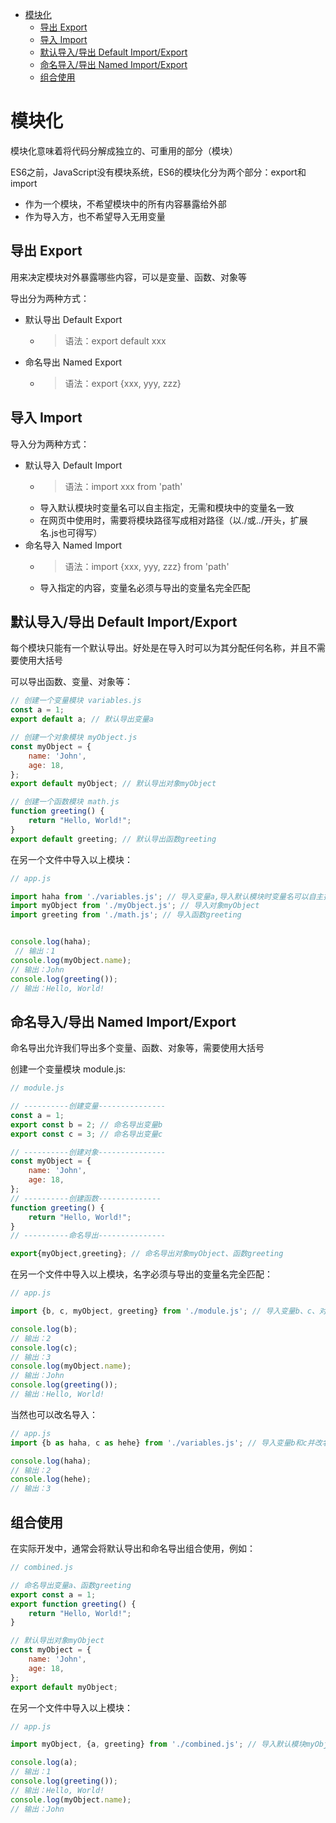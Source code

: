 - [模块化](#模块化)
  - [导出 Export](#导出-export)
  - [导入 Import](#导入-import)
  - [默认导入/导出 Default Import/Export](#默认导入导出-default-importexport)
  - [命名导入/导出 Named Import/Export](#命名导入导出-named-importexport)
  - [组合使用](#组合使用)


# 模块化
模块化意味着将代码分解成独立的、可重用的部分（模块）

ES6之前，JavaScript没有模块系统，ES6的模块化分为两个部分：export和import
- 作为一个模块，不希望模块中的所有内容暴露给外部
- 作为导入方，也不希望导入无用变量
  
## 导出 Export
用来决定模块对外暴露哪些内容，可以是变量、函数、对象等

导出分为两种方式：
  - 默认导出 Default Export 
    - >语法：export default xxx
  - 命名导出 Named Export
    - >语法：export {xxx, yyy, zzz}

## 导入 Import
导入分为两种方式：
- 默认导入 Default Import
  - >语法：import xxx from 'path'
  - 导入默认模块时变量名可以自主指定，无需和模块中的变量名一致
  - 在网页中使用时，需要将模块路径写成相对路径（以./或../开头，扩展名.js也可得写）
- 命名导入 Named Import
  - >语法：import {xxx, yyy, zzz} from 'path'
  - 导入指定的内容，变量名必须与导出的变量名完全匹配


## 默认导入/导出 Default Import/Export
 每个模块只能有一个默认导出。好处是在导入时可以为其分配任何名称，并且不需要使用大括号
 
  
可以导出函数、变量、对象等：

```js
// 创建一个变量模块 variables.js
const a = 1;
export default a; // 默认导出变量a

// 创建一个对象模块 myObject.js
const myObject = {
    name: 'John',
    age: 18,
};
export default myObject; // 默认导出对象myObject

// 创建一个函数模块 math.js
function greeting() {
    return "Hello, World!";
}
export default greeting; // 默认导出函数greeting
```
在另一个文件中导入以上模块：
```js
// app.js

import haha from './variables.js'; // 导入变量a,导入默认模块时变量名可以自主指定
import myObject from './myObject.js'; // 导入对象myObject
import greeting from './math.js'; // 导入函数greeting


console.log(haha);
 // 输出：1
console.log(myObject.name); 
// 输出：John
console.log(greeting()); 
// 输出：Hello, World!
```

## 命名导入/导出 Named Import/Export
命名导出允许我们导出多个变量、函数、对象等，需要使用大括号

创建一个变量模块 module.js:
```js
// module.js

// ----------创建变量---------------
const a = 1;
export const b = 2; // 命名导出变量b
export const c = 3; // 命名导出变量c

// ----------创建对象---------------
const myObject = {
    name: 'John',
    age: 18,
};
// ----------创建函数--------------
function greeting() {
    return "Hello, World!";
}
// ----------命名导出---------------

export{myObject,greeting}; // 命名导出对象myObject、函数greeting
```
在另一个文件中导入以上模块，名字必须与导出的变量名完全匹配：
```js
// app.js

import {b, c, myObject, greeting} from './module.js'; // 导入变量b、c、对象myObject、函数greeting

console.log(b);
// 输出：2
console.log(c);
// 输出：3
console.log(myObject.name);
// 输出：John
console.log(greeting());
// 输出：Hello, World!
```
当然也可以改名导入：
```js
// app.js
import {b as haha, c as hehe} from './variables.js'; // 导入变量b和c并改名为haha和hehe

console.log(haha);
// 输出：2
console.log(hehe);
// 输出：3
```

## 组合使用
在实际开发中，通常会将默认导出和命名导出组合使用，例如：
```js
// combined.js

// 命名导出变量a、函数greeting
export const a = 1;
export function greeting() {
    return "Hello, World!";
}

// 默认导出对象myObject
const myObject = {
    name: 'John',
    age: 18,
};
export default myObject;
```
在另一个文件中导入以上模块：
```js
// app.js

import myObject, {a, greeting} from './combined.js'; // 导入默认模块myObject、变量a、函数greeting

console.log(a);
// 输出：1
console.log(greeting());
// 输出：Hello, World!
console.log(myObject.name);
// 输出：John
```
